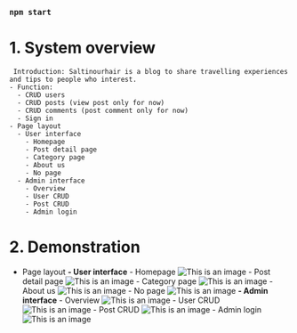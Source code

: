 
### `npm start`

# 1. System overview 
     Introduction: Saltinourhair is a blog to share travelling experiences and tips to people who interest.
    - Function: 
      - CRUD users
      - CRUD posts (view post only for now)
      - CRUD comments (post comment only for now)
      - Sign in
    - Page layout 
      - User interface
        - Homepage
        - Post detail page
        - Category page
        - About us
        - No page
      - Admin interface
        - Overview
        - User CRUD
        - Post CRUD
        - Admin login 
# 2. Demonstration
- Page layout
    **- User interface**
        - Homepage
      ![This is an image](https://i.vgy.me/dqN73E.png)
        - Post detail page
          ![This is an image](https://i.vgy.me/65sSbP.png)
        - Category page
          ![This is an image](https://i.vgy.me/4D6NVI.png)
        - About us
          ![This is an image](https://i.vgy.me/JgfEN1.png)
        - No page
          ![This is an image](https://i.vgy.me/JmZQ73.png)
    **- Admin interface**
        - Overview
          ![This is an image](https://i.vgy.me/u8MEFv.png)
          - User CRUD
          ![This is an image](https://i.vgy.me/8PlIG7.png)
          - Post CRUD
          ![This is an image](https://i.vgy.me/ihRig5.png)
          - Admin login
          ![This is an image](https://i.vgy.me/2H9c8O.png)



